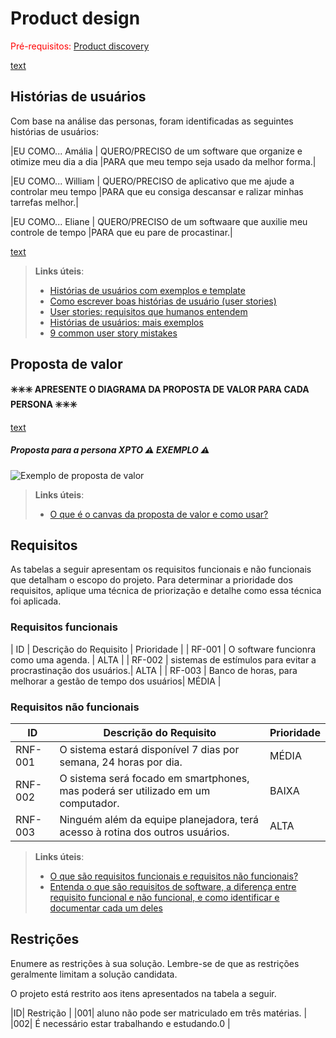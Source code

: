 # Product design

<span style="color:red">Pré-requisitos: <a href="02-Product-discovery.md"> Product discovery</a></span>


[text](<files/Mapa da Proposta de Valor (1).pdf>)


## Histórias de usuários

Com base na análise das personas, foram identificadas as seguintes histórias de usuários:

|EU COMO... Amália   | QUERO/PRECISO de um software que organize e otimize meu dia a dia |PARA que meu tempo seja usado da melhor forma.|

|EU COMO... William   | QUERO/PRECISO de aplicativo que me ajude a controlar meu tempo |PARA que eu consiga descansar e ralizar minhas tarrefas melhor.|

|EU COMO... Eliane   | QUERO/PRECISO de um softwaare que auxilie meu controle de tempo |PARA que eu pare de procastinar.|

[text](images/Personas%20e%20Histórias%20(2).jpg)

> **Links úteis**:
> - [Histórias de usuários com exemplos e template](https://www.atlassian.com/br/agile/project-management/user-stories)
> - [Como escrever boas histórias de usuário (user stories)](https://medium.com/vertice/como-escrever-boas-users-stories-hist%C3%B3rias-de-usu%C3%A1rios-b29c75043fac)
> - [User stories: requisitos que humanos entendem](https://www.luiztools.com.br/post/user-stories-descricao-de-requisitos-que-humanos-entendem/)
> - [Histórias de usuários: mais exemplos](https://www.reqview.com/doc/user-stories-example.html)
> - [9 common user story mistakes](https://airfocus.com/blog/user-story-mistakes/)


## Proposta de valor

**✳️✳️✳️ APRESENTE O DIAGRAMA DA PROPOSTA DE VALOR PARA CADA PERSONA ✳️✳️✳️**

[text](<files/Mapa da Proposta de Valor (2).pdf>)

##### Proposta para a persona XPTO ⚠️ EXEMPLO ⚠️

![Exemplo de proposta de valor](images/exemplo-proposta-valor.png)

> **Links úteis**:
> - [O que é o canvas da proposta de valor e como usar?](https://www.youtube.com/watch?v=Iqb-8Q_eiiA)

## Requisitos

As tabelas a seguir apresentam os requisitos funcionais e não funcionais que detalham o escopo do projeto. Para determinar a prioridade dos requisitos, aplique uma técnica de priorização e detalhe como essa técnica foi aplicada.

### Requisitos funcionais

| ID     | Descrição do Requisito                                   | Prioridade |
| RF-001 | O software funcionra como uma agenda.                    | ALTA |
| RF-002 | sistemas de estímulos para evitar a procrastinação dos usuários.| ALTA |
| RF-003 | Banco de horas, para melhorar a gestão de tempo dos usuários| MÉDIA |

### Requisitos não funcionais

| ID      | Descrição do Requisito                                                              | Prioridade |
| ------- | ------------------------------------------------------------------------------------- | ---------- |
| RNF-001 | O sistema estará disponível 7 dias por semana, 24 horas por dia. | MÉDIA |
| RNF-002 | O sistema será focado em smartphones, mas poderá ser utilizado em um computador.| BAIXA |
| RNF-003 | Ninguém além da equipe planejadora, terá acesso à rotina dos outros usuários.| ALTA |

> **Links úteis**:
> - [O que são requisitos funcionais e requisitos não funcionais?](https://codificar.com.br/requisitos-funcionais-nao-funcionais/)
> - [Entenda o que são requisitos de software, a diferença entre requisito funcional e não funcional, e como identificar e documentar cada um deles](https://analisederequisitos.com.br/requisitos-funcionais-e-requisitos-nao-funcionais-o-que-sao/)


## Restrições

Enumere as restrições à sua solução. Lembre-se de que as restrições geralmente limitam a solução candidata.

O projeto está restrito aos itens apresentados na tabela a seguir.

|ID| Restrição                                             |
|001|  aluno não pode ser matriculado em três matérias. |
|002| É necessário estar trabalhando e estudando.0 |